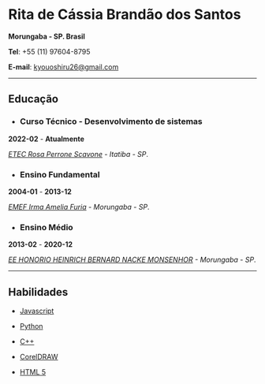 # Rita de Cássia Brandão dos Santos

**Morungaba - SP. Brasil**

**Tel**: +55 (11) 97604-8795

**E-mail**: kyouoshiru26@gmail.com

---
## Educação 

- ### Curso Técnico - Desenvolvimento de sistemas ###

 **2022-02** - **Atualmente**
 
 *[ETEC Rosa Perrone Scavone](http://rosaperrone.com.br/) - Itatiba - SP*.


 - ### Ensino Fundamental

 **2004-01** - **2013-12**
 
 *[EMEF Irma Amelia Furia](https://www.escol.as/212055-irma-amelia-furia) - Morungaba - SP*.
 
 - ### Ensino Médio

 **2013-02** - **2020-12**
 
 *[EE HONORIO HEINRICH BERNARD NACKE MONSENHOR](http://www.educacao.sp.gov.br/cgrh/escolas/honorio-heinrich-bernard-nacke-monsenhor/) - Morungaba - SP*.
 
 ---
 
 ## Habilidades
 
 
 * [Javascript](https://www.javascript.com)
 
 * [Python](https://www.python.org)
 
 * [C++](https://pt.wikipedia.org/wiki/C%2B%2B)

 * [CorelDRAW](https://www.coreldraw.com)
 
 * [HTML 5](https://html.spec.whatwg.org)
 

 
